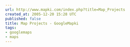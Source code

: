 ```yaml
---
url: http://www.mapki.com/index.php?title=Map_Projects
created_at: 2005-12-20 15:28 UTC
published: false
title: Map Projects - GoogleMapki
tags:
- googlemaps
- maps
---
```




